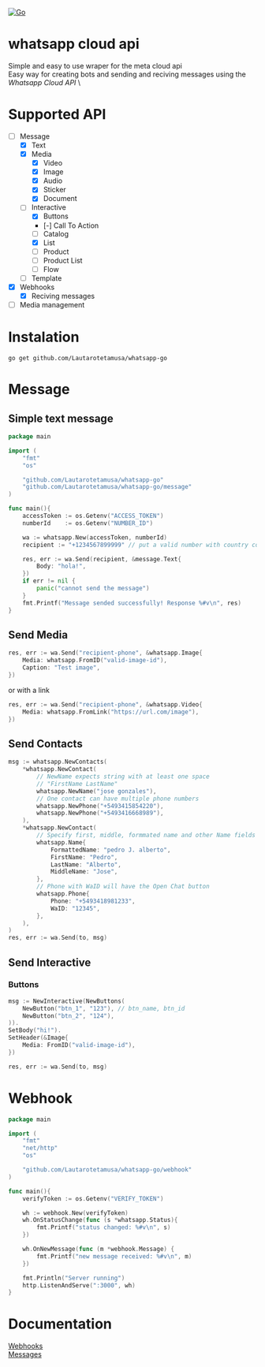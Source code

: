 [![Go](https://github.com/Lautarotetamusa/whatsapp-go/actions/workflows/go.yml/badge.svg)](https://github.com/Lautarotetamusa/whatsapp-go/actions/workflows/go.yml)
# whatsapp cloud api

Simple and easy to use wraper for the meta cloud api \
Easy way for creating bots and sending and reciving messages using the *Whatsapp Cloud API* \

# Supported API
- [ ] Message
    - [x] Text
    - [x] Media
        - [x] Video
        - [x] Image
        - [x] Audio
        - [x] Sticker
        - [x] Document
    - [ ] Interactive
        - [x] Buttons
        - [-] Call To Action
        - [ ] Catalog
        - [X] List
        - [ ] Product
        - [ ] Product List
        - [ ] Flow
    - [ ] Template
- [x] Webhooks
    - [x] Reciving messages
- [ ] Media management

# Instalation
`go get github.com/Lautarotetamusa/whatsapp-go`

# Message
## Simple text message
```go
package main

import (
	"fmt"
	"os"

	"github.com/Lautarotetamusa/whatsapp-go"
	"github.com/Lautarotetamusa/whatsapp-go/message"
)

func main(){
    accessToken := os.Getenv("ACCESS_TOKEN")
    numberId    := os.Getenv("NUMBER_ID")

    wa := whatsapp.New(accessToken, numberId)
    recipient := "+1234567899999" // put a valid number with country code

    res, err := wa.Send(recipient, &message.Text{
        Body: "hola!",
    })
    if err != nil {
        panic("cannot send the message")
    }
    fmt.Printf("Message sended successfully! Response %#v\n", res)
}
```

## Send Media
```go
res, err := wa.Send("recipient-phone", &whatsapp.Image{
    Media: whatsapp.FromID("valid-image-id"),
    Caption: "Test image",
})
```
or with a link
```go
res, err := wa.Send("recipient-phone", &whatsapp.Video{
    Media: whatsapp.FromLink("https://url.com/image"),
})
```

## Send Contacts
```go
msg := whatsapp.NewContacts(
    *whatsapp.NewContact(
        // NewName expects string with at least one space
        // "FirstName LastName"
        whatsapp.NewName("jose gonzales"), 
        // One contact can have multiple phone numbers
        whatsapp.NewPhone("+5493415854220"),
        whatsapp.NewPhone("+5493416668989"),
    ),
    *whatsapp.NewContact(
        // Specify first, middle, formmated name and other Name fields 
        whatsapp.Name{
            FormattedName: "pedro J. alberto",
            FirstName: "Pedro",
            LastName: "Alberto",
            MiddleName: "Jose",
        },
        // Phone with WaID will have the Open Chat button
        whatsapp.Phone{
            Phone: "+5493418981233",
            WaID: "12345",
        },
    ),
)
res, err := wa.Send(to, msg)
```

## Send Interactive 
### Buttons
```go
msg := NewInteractive(NewButtons(
    NewButton("btn_1", "123"), // btn_name, btn_id
    NewButton("btn_2", "124"),
)).
SetBody("hi!").
SetHeader(&Image{
    Media: FromID("valid-image-id"),
})

res, err := wa.Send(to, msg)
```

# Webhook
```go
package main

import (
	"fmt"
	"net/http"
	"os"

	"github.com/Lautarotetamusa/whatsapp-go/webhook"
)

func main(){
    verifyToken := os.Getenv("VERIFY_TOKEN")

    wh := webhook.New(verifyToken)
    wh.OnStatusChange(func (s *whatsapp.Status){
        fmt.Printf("status changed: %#v\n", s)
    })

    wh.OnNewMessage(func (m *webhook.Message) {
        fmt.Printf("new message received: %#v\n", m)
    })

    fmt.Println("Server running")
    http.ListenAndServe(":3000", wh)
}
```

# Documentation
[Webhooks](https://developers.facebook.com/docs/whatsapp/cloud-api/webhooks/components/) \
[Messages](https://developers.facebook.com/docs/whatsapp/cloud-api/reference/messages)
